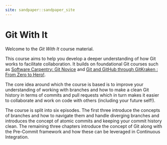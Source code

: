 ```yaml
---
site: sandpaper::sandpaper_site
---
```

# Git With It

Welcome to the _Git With It_ course material.

This course aims to help you develop a deeper understanding of how Git works to facilitate collaboration. It builds on
foundational Git courses such as [Software Carpentry: Git Novice][swCarpentryGit] and [Git and GitHub through
GitKraken : From Zero to Hero!][zeroHero].

The core idea around which the course is based is to improve your understanding of working with branches and how to
make a clean Git history in terms of commits and pull requests which in turn makes it easier to collaborate and work on
code with others (including your future self!).

The course is split into six episodes. The first three introduce the concepts of branches and how to navigate them and
handle diverging branches and introduces the concept of atomic commits and keeping your commit history clean. The
remaining three chapters introduce the concept of Git along with the Pre-Commit framework and how these can be leveraged
in Continuous Integration.

[swCarpentryGit]: https://swcarpentry.github.io/git-novice/
[zeroHero]: https://srse-git-github-zero2hero.netlify.app
